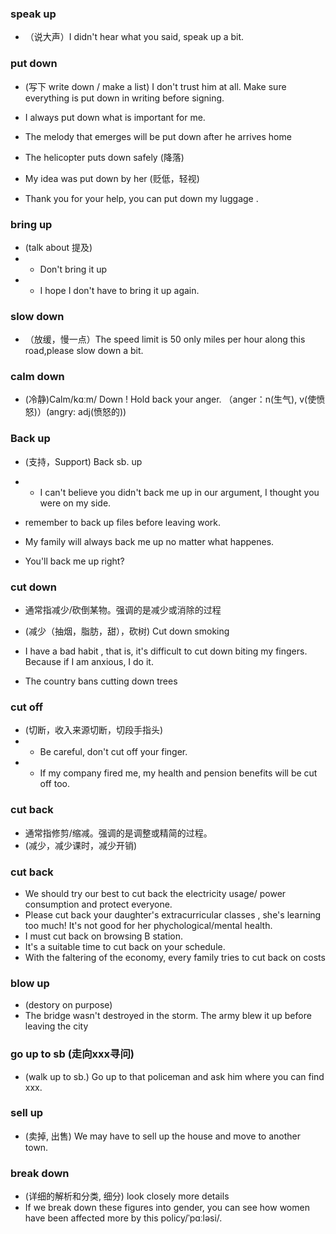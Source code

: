 
### speak up
- （说大声）I didn't hear what you said, speak up a bit.

### put down
- (写下 write down / make a list) I don't trust him at all. Make sure everything is put down in writing before signing.

- I always put down what is important for me.
- The melody that emerges will be put down after he arrives home
- The helicopter puts down safely (降落)
- My idea was put down by her (贬低，轻视)
- Thank you for your help, you can put down my luggage .

### bring up
- (talk about 提及) 
- - Don't bring it up
- - I hope I don't have to bring it up again.

### slow down
- （放缓，慢一点）The speed limit is 50 only miles per hour along this road,please slow down a bit.

### calm down
- (冷静)Calm/kɑːm/ Down ! Hold back your anger. （anger：n(生气), v(使愤怒)）(angry: adj(愤怒的))

### Back up
- (支持，Support) Back sb. up
- - I can't believe you didn't back me up in our argument, I thought you were on my side.

- remember to back up files before leaving work.
- My family will always back me up no matter what happenes.
- You'll back me up right?

### cut down
- 通常指减少/砍倒某物。强调的是减少或消除的过程
- (减少（抽烟，脂肪，甜），砍树) Cut down smoking


- I have a bad habit , that is, it's difficult to cut down biting my fingers. Because if I am anxious, I do it.
- The country bans cutting down trees
### cut off
- (切断，收入来源切断，切段手指头)
- - Be careful, don't cut off your finger.
- - If my company fired me, my health and pension benefits will be cut off too.
### cut back
- 通常指修剪/缩减。强调的是调整或精简的过程。
- (减少，减少课时，减少开销)

### cut back
- We should try our best to cut back the electricity usage/ power consumption and protect everyone.
- Please cut back your daughter's extracurricular classes , she's learning too much! It's not good for her phychological/mental health.
- I must cut back on browsing B station. 
- It's a suitable time to cut back on your schedule.
- With the faltering of the economy, every family tries to cut back on costs

### blow up
- (destory on purpose)
- The bridge wasn't destroyed in the storm. The army blew it up before leaving the city
### go up to sb (走向xxx寻问)
- (walk up to sb.)
Go up to that policeman and ask him where you can find xxx.
### sell up
- (卖掉, 出售)
We may have to sell up the house and move to another town.
### break down
- (详细的解析和分类, 细分) look closely more details
- If we break down these figures into gender, you can see how women have been affected more by this policy/ˈpɑːləsi/.
